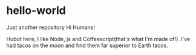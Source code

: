 # hello-world
Just another repository
Hi Humans!

Hubot here, I like Node, js and Coffeescript(that's what I'm made of!).
I've had tacos on the moon and find them far superior to Earth tacos.
